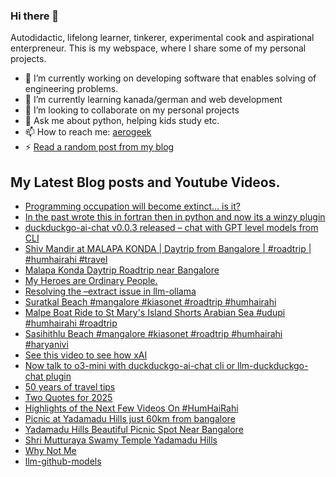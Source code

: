 ### Hi there 👋

<!--
**sukhbinder/sukhbinder** is a ✨ _special_ ✨ repository because its `README.md` (this file) appears on your GitHub profile.
-->

Autodidactic, lifelong learner, tinkerer, experimental cook and aspirational enterpreneur. This is my webspace, where I share some of my personal projects. 

- 🔭 I’m currently working on developing software that enables solving of engineering problems.
- 🌱 I’m currently learning kanada/german and web development
- 👯 I’m looking to collaborate on my personal projects
- 💬 Ask me about python, helping kids study etc.
- 📫 How to reach me: [aerogeek](http://www.twitter.com/aerogeek)
- ⚡ [Read a random post from my blog](https://sukhbinder.wordpress.com/?random)

## My Latest Blog posts and Youtube Videos.
<!-- BLOG-POST-LIST:START -->
- [Programming occupation will become extinct… is it?](https://sukhbinder.wordpress.com/2025/03/16/programming-occupation-will-become-extinct-is-it/)
- [In the past wrote this in fortran then in python and now its a winzy plugin](https://sukhbinder.wordpress.com/2025/03/14/in-the-past-wrote-this-in-fortran-then-in-python-and-now-its-a-winzy-plugin/)
- [duckduckgo-ai-chat v0.0.3 released – chat with GPT level models from CLI](https://sukhbinder.wordpress.com/2025/03/13/duckduckgo-ai-chat-v0-0-3-released-chat-with-gpt-gen-2-models-from-c/)
- [Shiv Mandir at MALAPA KONDA | Daytrip from Bangalore |  #roadtrip | #humhairahi  #travel](https://www.youtube.com/watch?v=yxSrYoRe1NE)
- [Malapa Konda Daytrip Roadtrip near Bangalore](https://www.youtube.com/watch?v=ighRI6RQnzk)
- [My Heroes are Ordinary People.](https://sukhbinder.wordpress.com/2025/03/09/my-heroes-are-ordinary-people/)
- [Resolving the –extract issue in llm-ollama](https://sukhbinder.wordpress.com/2025/03/07/resolving-the-extract-issue-in-llm-ollama/)
- [Suratkal Beach #mangalore #kiasonet #roadtrip #humhairahi](https://www.youtube.com/watch?v=YMNl0-0g3e0)
- [Malpe Boat Ride to St Mary&#39;s Island Shorts Arabian Sea #udupi #humhairahi #roadtrip](https://www.youtube.com/watch?v=U8rs2djPrus)
- [Sasihithlu Beach #mangalore #kiasonet #roadtrip #humhairahi #haryanivi](https://www.youtube.com/watch?v=fZMPKdli_dQ)
- [See this video to see how xAI](https://sukhbinder.wordpress.com/2025/02/22/see-this-video-to-see-how-xai/)
- [Now talk to o3-mini with duckduckgo-ai-chat cli or llm-duckduckgo-chat plugin](https://sukhbinder.wordpress.com/2025/02/19/now-talk-to-o3-mini-with-duckduckgo-ai-chat-cli-or-llm-duckduckgo-chat-plugin/)
- [50 years of travel tips](https://sukhbinder.wordpress.com/2025/02/17/50-years-of-travel-tips/)
- [Two Quotes for 2025](https://sukhbinder.wordpress.com/2025/02/13/two-quotes-for-2025/)
- [Highlights of the Next Few Videos On #HumHaiRahi](https://www.youtube.com/watch?v=5rqgaw1lvK4)
- [Picnic at Yadamadu Hills just 60km from bangalore](https://www.youtube.com/watch?v=Dju8e4usY7k)
- [Yadamadu Hills Beautiful Picnic Spot Near Bangalore](https://www.youtube.com/watch?v=KRnfe0rur-E)
- [Shri Mutturaya Swamy Temple Yadamadu Hills](https://www.youtube.com/watch?v=rDBF8lMXzRg)
- [Why Not Me](https://sukhbinder.wordpress.com/2025/01/28/why-not-me/)
- [llm-github-models](https://sukhbinder.wordpress.com/2025/01/23/llm-github-models/)
<!-- BLOG-POST-LIST:END -->
